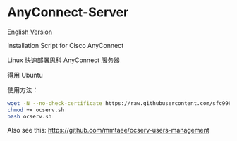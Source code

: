 # AnyConnect-Server

[English Version](/README.EN.md)

Installation Script for Cisco AnyConnect

Linux 快速部署思科 AnyConnect 服务器

得用 Ubuntu

使用方法：

```bash
wget -N --no-check-certificate https://raw.githubusercontent.com/sfc9982/AnyConnect-Server/main/ocserv.sh
chmod +x ocserv.sh
bash ocserv.sh
```

Also see this: https://github.com/mmtaee/ocserv-users-management
